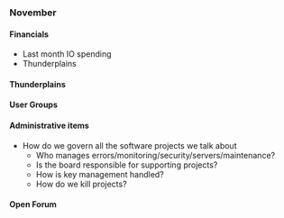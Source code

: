 ### November

#### Financials
* Last month IO spending
* Thunderplains

#### Thunderplains

#### User Groups

#### Administrative items
* How do we govern all the software projects we talk about
  - Who manages errors/monitoring/security/servers/maintenance?
  - Is the board responsible for supporting projects?
  - How is key management handled?
  - How do we kill projects?

#### Open Forum
